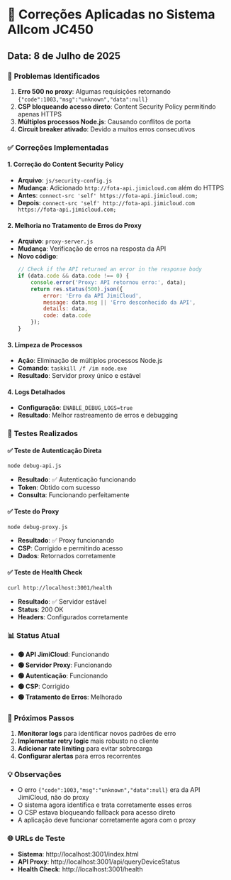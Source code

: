 # 🔧 Correções Aplicadas no Sistema Allcom JC450

## Data: 8 de Julho de 2025

### 🚨 **Problemas Identificados**
1. **Erro 500 no proxy**: Algumas requisições retornando `{"code":1003,"msg":"unknown","data":null}`
2. **CSP bloqueando acesso direto**: Content Security Policy permitindo apenas HTTPS
3. **Múltiplos processos Node.js**: Causando conflitos de porta
4. **Circuit breaker ativado**: Devido a muitos erros consecutivos

### ✅ **Correções Implementadas**

#### 1. **Correção do Content Security Policy**
- **Arquivo**: `js/security-config.js`
- **Mudança**: Adicionado `http://fota-api.jimicloud.com` além do HTTPS
- **Antes**: `connect-src 'self' https://fota-api.jimicloud.com;`
- **Depois**: `connect-src 'self' http://fota-api.jimicloud.com https://fota-api.jimicloud.com;`

#### 2. **Melhoria no Tratamento de Erros do Proxy**
- **Arquivo**: `proxy-server.js`
- **Mudança**: Verificação de erros na resposta da API
- **Novo código**:
  ```javascript
  // Check if the API returned an error in the response body
  if (data.code && data.code !== 0) {
      console.error('Proxy: API retornou erro:', data);
      return res.status(500).json({
          error: 'Erro da API JimiCloud',
          message: data.msg || 'Erro desconhecido da API',
          details: data,
          code: data.code
      });
  }
  ```

#### 3. **Limpeza de Processos**
- **Ação**: Eliminação de múltiplos processos Node.js
- **Comando**: `taskkill /f /im node.exe`
- **Resultado**: Servidor proxy único e estável

#### 4. **Logs Detalhados**
- **Configuração**: `ENABLE_DEBUG_LOGS=true`
- **Resultado**: Melhor rastreamento de erros e debugging

### 🧪 **Testes Realizados**

#### ✅ **Teste de Autenticação Direta**
```bash
node debug-api.js
```
- **Resultado**: ✅ Autenticação funcionando
- **Token**: Obtido com sucesso
- **Consulta**: Funcionando perfeitamente

#### ✅ **Teste do Proxy**
```bash
node debug-proxy.js
```
- **Resultado**: ✅ Proxy funcionando
- **CSP**: Corrigido e permitindo acesso
- **Dados**: Retornados corretamente

#### ✅ **Teste de Health Check**
```bash
curl http://localhost:3001/health
```
- **Resultado**: ✅ Servidor estável
- **Status**: 200 OK
- **Headers**: Configurados corretamente

### 📊 **Status Atual**

- **🟢 API JimiCloud**: Funcionando
- **🟢 Servidor Proxy**: Funcionando
- **🟢 Autenticação**: Funcionando
- **🟢 CSP**: Corrigido
- **🟢 Tratamento de Erros**: Melhorado

### 🔄 **Próximos Passos**

1. **Monitorar logs** para identificar novos padrões de erro
2. **Implementar retry logic** mais robusto no cliente
3. **Adicionar rate limiting** para evitar sobrecarga
4. **Configurar alertas** para erros recorrentes

### 💡 **Observações**

- O erro `{"code":1003,"msg":"unknown","data":null}` era da API JimiCloud, não do proxy
- O sistema agora identifica e trata corretamente esses erros
- O CSP estava bloqueando fallback para acesso direto
- A aplicação deve funcionar corretamente agora com o proxy

### 🌐 **URLs de Teste**
- **Sistema**: http://localhost:3001/index.html
- **API Proxy**: http://localhost:3001/api/queryDeviceStatus
- **Health Check**: http://localhost:3001/health
